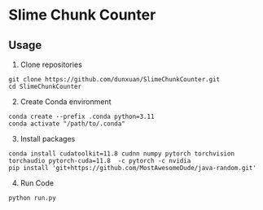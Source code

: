 # Slime Chunk Counter


## Usage

1. Clone repositories

```shell
git clone https://github.com/dunxuan/SlimeChunkCounter.git
cd SlimeChunkCounter
```

2. Create Conda environment

```shell
conda create --prefix .conda python=3.11
conda activate "/path/to/.conda"
```

3. Install packages

```shell
conda install cudatoolkit=11.8 cudnn numpy pytorch torchvision torchaudio pytorch-cuda=11.8  -c pytorch -c nvidia
pip install 'git+https://github.com/MostAwesomeDude/java-random.git'
```

4. Run Code

```shell
python run.py
```
